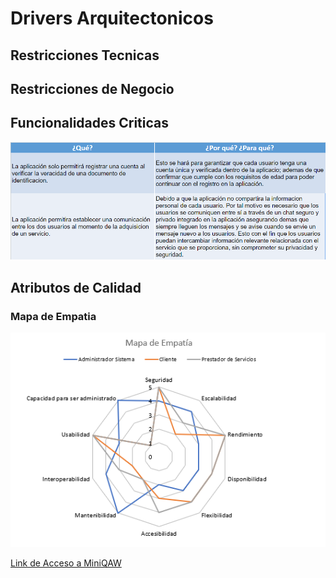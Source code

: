 # Drivers Arquitectonicos

## Restricciones Tecnicas

## Restricciones de Negocio

## Funcionalidades Criticas

![Funcionalidades Primarias](https://github.com/F3liP3L/Software2-QuickJob-Documentacion/blob/main/assets/drivers-arquitectonicos/Funcionalidades-Primarias.png)

## Atributos de Calidad

### Mapa de Empatia

![Mapa de Empatia](https://github.com/F3liP3L/Software2-QuickJob-Documentacion/blob/main/assets/drivers-arquitectonicos/Mapa-Empatia.png)

[Link de Acceso a MiniQAW](https://docs.google.com/spreadsheets/d/1Tpbrf7-TSzCV-s48N-98OP7HY9K2B-oc/edit?usp=share_link&ouid=109964381935978625779&rtpof=true&sd=true)
